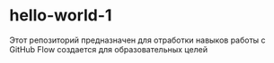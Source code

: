 # hello-world-1
Этот репозиторий предназначен для отработки навыков работы с GitHub Flow
создается для образовательных целей 
